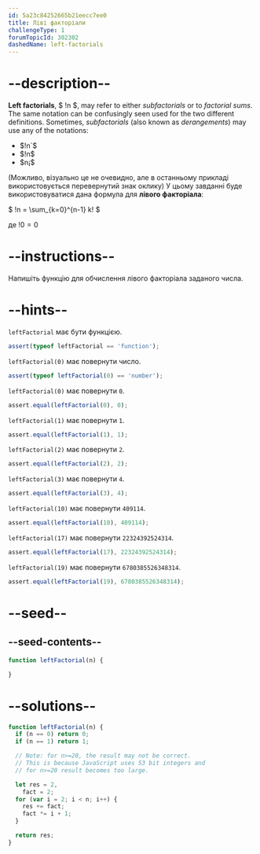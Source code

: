 ```yaml
---
id: 5a23c84252665b21eecc7ee0
title: Ліві факторіали
challengeType: 1
forumTopicId: 302302
dashedName: left-factorials
---
```


# --description--

**Left factorials**, $ !n $, may refer to either *subfactorials* or to *factorial sums*. The same notation can be confusingly seen used for the two different definitions. Sometimes, *subfactorials* (also known as *derangements*) may use any of the notations:

<ul>
  <li>$!n`$</li>
  <li>$!n$</li>
  <li>$n¡$</li>
</ul>

(Можливо, візуально це не очевидно, але в останньому прикладі використовується перевернутий знак оклику) У цьому завданні буде використовуватися дана формула для **лівого факторіала**:

$ !n = \\sum\_{k=0}^{n-1} k! $

де $!0 = 0$

# --instructions--

Напишіть функцію для обчислення лівого факторіала заданого числа.

# --hints--

`leftFactorial` має бути функцією.

```js
assert(typeof leftFactorial == 'function');
```

`leftFactorial(0)` має повернути число.

```js
assert(typeof leftFactorial(0) == 'number');
```

`leftFactorial(0)` має повернути `0`.

```js
assert.equal(leftFactorial(0), 0);
```

`leftFactorial(1)` має повернути `1`.

```js
assert.equal(leftFactorial(1), 1);
```

`leftFactorial(2)` має повернути `2`.

```js
assert.equal(leftFactorial(2), 2);
```

`leftFactorial(3)` має повернути `4`.

```js
assert.equal(leftFactorial(3), 4);
```

`leftFactorial(10)` має повернути `409114`.

```js
assert.equal(leftFactorial(10), 409114);
```

`leftFactorial(17)` має повернути `22324392524314`.

```js
assert.equal(leftFactorial(17), 22324392524314);
```

`leftFactorial(19)` має повернути `6780385526348314`.

```js
assert.equal(leftFactorial(19), 6780385526348314);
```

# --seed--

## --seed-contents--

```js
function leftFactorial(n) {

}
```

# --solutions--

```js
function leftFactorial(n) {
  if (n == 0) return 0;
  if (n == 1) return 1;

  // Note: for n>=20, the result may not be correct.
  // This is because JavaScript uses 53 bit integers and
  // for n>=20 result becomes too large.

  let res = 2,
    fact = 2;
  for (var i = 2; i < n; i++) {
    res += fact;
    fact *= i + 1;
  }

  return res;
}
```
